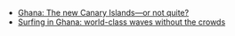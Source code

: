 - [Ghana: The new Canary Islands—or not quite?](https://adventure.com/ghana-cape-coast-west-africa/)
- [Surfing in Ghana: world-class waves without the crowds](https://www.momondo.com/discover/article/surfing-in-ghana)
